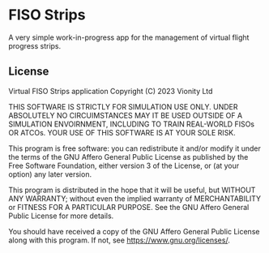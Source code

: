 # FISO Strips
A very simple work-in-progress app for the management of virtual flight progress strips.

## License

Virtual FISO Strips application
Copyright (C) 2023 Vionity Ltd

THIS SOFTWARE IS STRICTLY FOR SIMULATION USE ONLY. UNDER ABSOLUTELY NO
CIRCUIMSTANCES MAY IT BE USED OUTSIDE OF A SIMULATION ENVOIRNMENT,
INCLUDING TO TRAIN REAL-WORLD FISOs OR ATCOs. YOUR USE OF THIS SOFTWARE
IS AT YOUR SOLE RISK.

This program is free software: you can redistribute it and/or modify it
under the terms of the GNU Affero General Public License as published
by the Free Software Foundation, either version 3 of the License, or
(at your option) any later version.

This program is distributed in the hope that it will be useful, but
WITHOUT ANY WARRANTY; without even the implied warranty of
MERCHANTABILITY or FITNESS FOR A PARTICULAR PURPOSE. See the GNU Affero
General Public License for more details.

You should have received a copy of the GNU Affero General Public
License along with this program. If not, see
<https://www.gnu.org/licenses/>.
